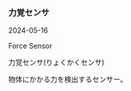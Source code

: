 <article id="力覚センサ">

### 力覚センサ

<p class="st_update_header">2024-05-16</p>
<p class="st_name_header_en">Force Sensor</p>
<p class="st_name_header_jp">力覚センサ(りょくかくセンサ)</p>
<div class="article_explanation">物体にかかる力を検出するセンサー。</div>
</article>

